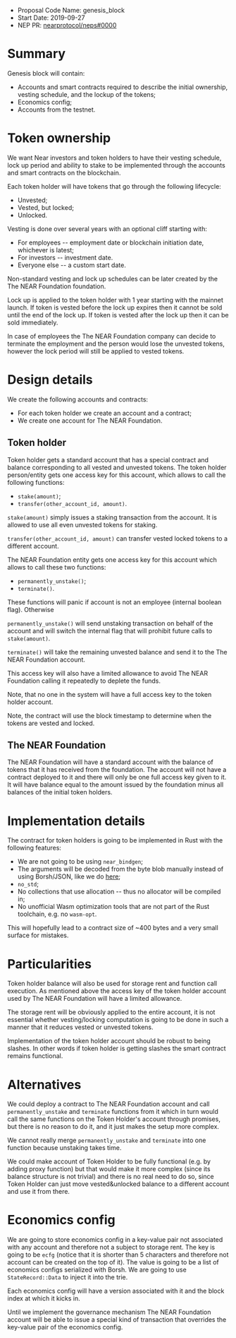 - Proposal Code Name: genesis_block
- Start Date: 2019-09-27
- NEP PR: [nearprotocol/neps#0000](https://github.com/nearprotocol/neps/pull/0000)

# Summary
[summary]: #summary

Genesis block will contain:
* Accounts and smart contracts required to describe the initial ownership, vesting schedule, and the lockup of the tokens;
* Economics config;
* Accounts from the testnet.

# Token ownership
We want Near investors and token holders to have their vesting schedule, lock up period and ability to stake to be implemented through the accounts and smart contracts on the blockchain.

Each token holder will have tokens that go through the following lifecycle:
* Unvested;
* Vested, but locked;
* Unlocked.

Vesting is done over several years with an optional cliff starting with:
* For employees -- employment date or blockchain initiation date, whichever is latest;
* For investors -- investment date.
* Everyone else -- a custom start date.

Non-standard vesting and lock up schedules can be later created by the The NEAR Foundation foundation.

Lock up is applied to the token holder with 1 year starting with the mainnet launch. If token is vested before the lock up expires then it cannot be sold until the end of the lock up. If token is vested after the lock up then it can be sold immediately.

In case of employees the The NEAR Foundation company can decide to terminate the employment and the person would lose the unvested tokens, however the lock period will still be applied to vested tokens.

# Design details
We create the following accounts and contracts:
* For each token holder we create an account and a contract;
* We create one account for The NEAR Foundation.

## Token holder
Token holder gets a standard account that has a special contract and balance corresponding to all vested and unvested tokens.
The token holder person/entity gets one access key for this account, which allows to call the following functions:
* `stake(amount)`;
* `transfer(other_account_id, amount)`.

`stake(amount)` simply issues a staking transaction from the account. It is allowed to use all even unvested tokens for staking.

`transfer(other_account_id, amount)` can transfer vested locked tokens to a different account.

The NEAR Foundation entity gets one access key for this account which allows to call these two functions:
* `permanently_unstake()`;
* `terminate()`.

These functions will panic if account is not an employee (internal boolean flag). Otherwise

`permanently_unstake()` will send unstaking transaction on behalf of the account and will switch the internal flag that will prohibit future calls to `stake(amount)`.

`terminate()` will take the remaining unvested balance and send it to the The NEAR Foundation account.

This access key will also have a limited allowance to avoid The NEAR Foundation calling it repeatedly to deplete the funds.

Note, that no one in the system will have a full access key to the token holder account.

Note, the contract will use the block timestamp to determine when the tokens are vested and locked.

## The NEAR Foundation
The NEAR Foundation will have a standard account with the balance of tokens that it has received from the foundation. The account will not have a contract deployed to it and there will only be one full access key given to it. It will have balance equal to the amount issued by the foundation minus all balances of the initial token holders.

# Implementation details
The contract for token holders is going to be implemented in Rust with the following features:
* We are not going to be using `near_bindgen`;
* The arguments will be decoded from the byte blob manually instead of using Borsh/JSON, like we do [here](https://github.com/nearprotocol/nearcore/blob/55e0333e51bc05909d21d8cbc25e8051e71b0c04/runtime/runtime/tests/tiny-contract-rs/src/lib.rs#L154);
* `no_std`;
* No collections that use allocation -- thus no allocator will be compiled in;
* No unofficial Wasm optimization tools that are not part of the Rust toolchain, e.g. no `wasm-opt`.

This will hopefully lead to a contract size of ~400 bytes and a very small surface for mistakes.

# Particularities
Token holder balance will also be used for storage rent and function call execution. As mentioned above the access key of the token holder account used by The NEAR Foundation will have a limited allowance.

The storage rent will be obviously applied to the entire account, it is not essential whether vesting/locking computation is going to be done in such a manner that it reduces vested or unvested tokens.

Implementation of the token holder account should be robust to being slashes. In other words if token holder is getting slashes the smart contract
remains functional.


# Alternatives

We could deploy a contract to The NEAR Foundation account and call `permanently_unstake` and `terminate` functions from it which in
turn would call the same functions on the Token Holder's account through promises, but there is no reason to do it, and it just makes the setup more complex.

We cannot really merge `permanently_unstake` and `terminate` into one function because unstaking takes time.

We could make account of Token Holder to be fully functional (e.g. by adding proxy function) but that would make it more
complex (since its balance structure is not trivial) and there is no real need to do so, since Token Holder can just move vested&unlocked balance to a different account and use it from there.


# Economics config

We are going to store economics config in a key-value pair not associated with any account and therefore not a subject
to storage rent. The key is going to be `ecfg` (notice that it is shorter than 5 characters and therefore not account can be
created on the top of it). The value is going to be a list of economics configs serialized with Borsh. We are going to use
`StateRecord::Data` to inject it into the trie.

Each economics config will have a version associated with it and the block index at which it kicks in.

Until we implement the governance mechanism The NEAR Foundation account will be able to issue a special kind of transaction that overrides the key-value pair of the economics config.

